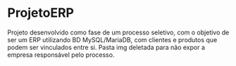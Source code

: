# ProjetoERP
Projeto desenvolvido como  fase de um processo seletivo, com o objetivo de ser um ERP utilizando BD MySQL/MariaDB, com clientes e produtos que podem ser vinculados entre si. Pasta img deletada para não expor a empresa responsável pelo processo.
